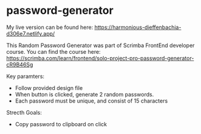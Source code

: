 # password-generator

My live version can be found here: 
https://harmonious-dieffenbachia-d306e7.netlify.app/


This Random Password Generator was part of Scrimba FrontEnd developer course. You can find the course here:
https://scrimba.com/learn/frontend/solo-project-pro-password-generator-cR9B46Sg

Key paramters:
- Follow provided design file
- When button is clicked, generate 2 random passwords.
- Each password must be unique, and consist of 15 characters

Strecth Goals:
- Copy password to clipboard on click
